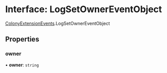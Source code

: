 # Interface: LogSetOwnerEventObject

[ColonyExtensionEvents](../modules/ColonyExtensionEvents.md).LogSetOwnerEventObject

## Properties

### owner

• **owner**: `string`
